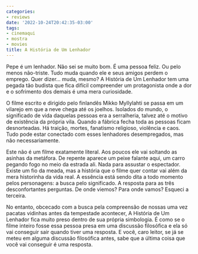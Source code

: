 ```yaml
---
categories:
- reviews
date: '2022-10-24T20:42:35-03:00'
tags:
- cinemaqui
- mostra
- movies
title: A História de Um Lenhador
---
```


Pepe é um lenhador. Não sei se muito bom. É uma pessoa feliz. Ou pelo menos não-triste. Tudo muda quando ele e seus amigos perdem o emprego. Quer dizer... muda, mesmo? A História de Um Lenhador tem uma pegada tão budista que fica difícil compreender um protagonista onde a dor e o sofrimento dos demais é uma mera curiosidade.

O filme escrito e dirigido pelo finlandês Mikko Myllylahti se passa em um vilarejo em que a neve chega até os joelhos. Isolados do mundo, o significado de vida daquelas pessoas era a serralheria, talvez até o motivo de existência da própria vila. Quando a fábrica fecha toda as pessoas ficam desnorteadas. Há traição, mortes, fanatismo religioso, violência e caos. Tudo pode estar conectado com esses lenhadores desempregados, mas não necessariamente.

Este não é um filme exatamente literal. Aos poucos ele vai soltando as asinhas da metáfora. De repente aparece um peixe falante aqui, um carro pegando fogo no meio da estrada ali. Nada para assustar o espectador. Existe um fio da meada, mas a história que o filme quer contar vai além da mera historinha da vida real. A essência está sendo dita a todo momento pelos personagens: a busca pelo significado. A resposta para as três desconfortantes perguntas. De onde viemos? Para onde vamos? Esqueci a terceira.

No entanto, obcecado com a busca pela compreensão de nossas uma vez pacatas vidinhas antes da tempestade acontecer, A História de Um Lenhador fica muito preso dentro de sua própria simbologia. É como se o filme inteiro fosse essa pessoa presa em uma discussão filosófica e ela só vai conseguir sair quando tiver uma resposta. E você, caro leitor, se já se meteu em alguma discussão filosófica antes, sabe que a última coisa que você vai conseguir é uma resposta.